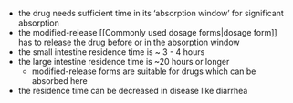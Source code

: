 - the drug needs sufficient time in its ‘absorption window’ for significant absorption 
- the modified-release [[Commonly used dosage forms|dosage form]] has to release the drug before or in the absorption window 
- the small intestine residence time is ~ 3 - 4 hours 
- the large intestine residence time is ~20 hours or longer 
	- modified-release forms are suitable for drugs which can be absorbed here 
- the residence time can be decreased in disease like diarrhea